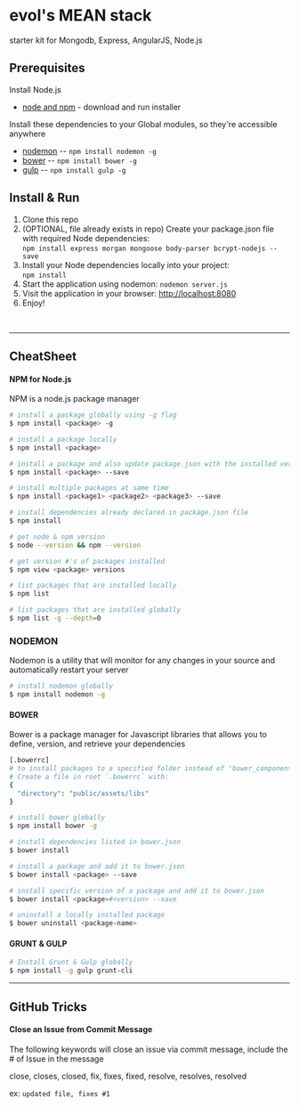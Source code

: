 # evol's MEAN stack
starter kit for Mongodb, Express, AngularJS, Node.js

## Prerequisites
Install Node.js
- [node and npm](http://nodejs.org/) - download and run installer

Install these dependencies to your Global modules, so they're accessible anywhere
- [nodemon](http://nodemon.io/) -- `npm install nodemon -g`
- [bower](http://bower.io) -- `npm install bower -g`
- [gulp](http://gulpjs.com/) -- `npm install gulp -g`


## Install & Run

1. Clone this repo
2. (OPTIONAL, file already exists in repo) Create your package.json file with required Node dependencies:<br>
`npm install express morgan mongoose body-parser bcrypt-nodejs --save`
3. Install your Node dependencies locally into your project:<br>
`npm install`
4. Start the application using nodemon: `nodemon server.js`
5. Visit the application in your browser: [http://localhost:8080](http://localhost:8080)
6. Enjoy!
<br>

---

## CheatSheet

#### NPM for Node.js
NPM is a node.js package manager

```sh
# install a package globally using -g flag
$ npm install <package> -g

# install a package locally
$ npm install <package>

# install a package and also update package.json with the installed version and package name 
$ npm install <package> --save

# install multiple packages at same time
$ npm install <package1> <package2> <package3> --save

# install dependencies already declared in package.json file
$ npm install

# get node & npm version
$ node --version && npm --version

# get version #'s of packages installed
$ npm view <package> versions

# list packages that are installed locally
$ npm list

# list packages that are installed globally
$ npm list -g --depth=0
```



### NODEMON
Nodemon is a utility that will monitor for any changes in your source and automatically restart your server

```sh
# install nodemon globally
$ npm install nodemon -g
```


#### BOWER
Bower is a package manager for Javascript libraries that allows you to define, version, and retrieve your dependencies


```sh
[.bowerrc] 
# to install packages to a specified folder instead of 'bower_components' folder.  
# Create a file in root `.bowerrc` with:
{
  "directory": "public/assets/libs"
}
```

```sh
# install bower globally
$ npm install bower -g

# install dependencies listed in bower.json
$ bower install

# install a package and add it to bower.json
$ bower install <package> --save

# install specific version of a package and add it to bower.json
$ bower install <package>#<version> --save

# uninstall a locally installed package
$ bower uninstall <package-name>
```


#### GRUNT & GULP

```sh
# Install Grunt & Gulp globally
$ npm install -g gulp grunt-cli
```


---


## GitHub Tricks


#### Close an Issue from Commit Message
The following keywords will close an issue via commit message, include the # of Issue in the message

close, closes, closed, fix, fixes, fixed, resolve, resolves, resolved

ex: ```updated file, fixes #1```